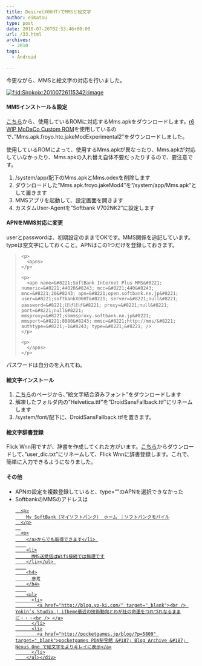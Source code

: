 ```yaml
---
title: Desire(X06HT)でMMSと絵文字
author: eiKatou
type: post
date: 2010-07-26T02:53:46+00:00
url: /33.html
archives:
  - 2010
tags:
  - Android

---
```

<div class="section">
  <p>
    今更ながら、MMSと絵文字の対応を行いました。
  </p>
  
  <p>
    <a href="http://f.hatena.ne.jp/Sirokoix/20100726115342" class="hatena-fotolife" target="_blank"><img src="http://cdn-ak.f.st-hatena.com/images/fotolife/S/Sirokoix/20100726/20100726115342.jpg" alt="f:id:Sirokoix:20100726115342j:image" title="f:id:Sirokoix:20100726115342j:image" class="hatena-fotolife" /></a>
  </p>
  
  <h4>
    MMSインストール＆設定
  </h4>
  
  <p>
    <a href="http://blog.yo-ki.com/" target="_blank">こちら</a>から、使用しているROMに対応するMms.apkをダウンロードします。<a href="http://android.modaco.com/category/430/htc-desire-desire-modaco-com/" target="_blank">r6 WIP MoDaCo Custom ROM</a>を使用しているので、&#8221;Mms.apk.froyo.htc.jakeModExperimental2&#8243;をダウンロードしました。
  </p>
  
  <p>
    使用しているROMによって、使用するMms.apkが異なったり、Mms.apkが対応していなかったり、Mms.apkの入れ替え自体不要だったりするので、要注意です。
  </p>
  
  <ol>
    <li>
      /system/app/配下のMms.apkとMms.odexを削除します
    </li>
    <li>
      ダウンロードした&#8221;Mms.apk.froyo.jakeMod4&#8243;を&#8221;/system/app/Mms.apk&#8221;として置きます
    </li>
    <li>
      MMSアプリを起動して、設定画面を開きます
    </li>
    <li>
      カスタムUser-Agentを&#8221;Softbank V702NK2&#8243;に設定します
    </li>
  </ol>
  
  <h4>
    APNをMMS対応に変更
  </h4>
  
  <p>
    userとpasswordは、初期設定のままでOKです。MMS関係を追記しています。typeは空文字にしておくこと。APNはこの1つだけを登録しておきます。
  </p>
  
  <blockquote>
    <p>
      <?xml version="1.0" encoding="UTF-8"?>
    </p>
    
    <p>
      <apns>
    </p>
    
    <p>
      <apn name=&#8221;SoftBank Internet Plus MMS&#8221; numeric=&#8221;44020&#8243; mcc=&#8221;440&#8243; mnc=&#8221;20&#8243; apn=&#8221;open.softbank.ne.jp&#8221; user=&#8221;softbankX06HT&#8221; server=&#8221;null&#8221; password=&#8221;ほげほげ&#8221; proxy=&#8221;null&#8221; port=&#8221;null&#8221; mmsproxy=&#8221;sbmmsproxy.softbank.ne.jp&#8221; mmsport=&#8221;8080&#8243; mmsc=&#8221;http://mms/&#8221; authtype=&#8221;-1&#8243; type=&#8221;&#8221; />
    </p>
    
    <p>
      </apns>
    </p>
  </blockquote>
  
  <p>
    パスワードは自分のを入れてね。
  </p>
  
  <h4>
    絵文字インストール
  </h4>
  
  <ol>
    <li>
      <a href="http://cova.sakura.ne.jp/sb/" target="_blank">こちら</a>のページから、&#8221;絵文字結合済みフォント&#8221;をダウンロードします
    </li>
    <li>
      解凍したフォルダ内の&#8221;Helvetica.ttf&#8221;を&#8221;DroidSansFallback.ttf&#8221;にリネームします
    </li>
    <li>
      /system/font/配下に、DroidSansFallback.ttfを置きます。
    </li>
  </ol>
  
  <h4>
    絵文字辞書登録
  </h4>
  
  <p>
    Flick Wnn用ですが、辞書を作成してくれた方がいます。<a href="http://loda.jp/test1/?id=5" target="_blank">こちら</a>からダウンロードして、&#8221;user_dic.txt&#8221;にリネームして、Flick Wnnに辞書登録します。これで、簡単に入力できるようになりました。
  </p>
  
  <h4>
    その他
  </h4>
  
  <ul>
    <li>
      APNの設定を複数登録していると、type=&#8221;&#8221;のAPNを選択できなかった
    </li>
    <li>
      SoftbankのMMSのアドレスは<a href="https://my.softbank.jp/msb/d/top" target="_blank"> 
      
      <p>
        My SoftBank（マイソフトバンク） ホーム ｜ソフトバンクモバイル
      </p>
      
      <p>
        </a>からでも取得できます</li> 
        
        <li>
          MMS送受信はWifi接続では無理です
        </li></ul> 
        
        <h4>
          参考
        </h4>
        
        <ul>
          <li>
            <a href="http://blog.yo-ki.com/" target="_blank"><br /> Yokin’s Studio | iTheme最近の技術動向とわが社の命運をつれづれなるままに・・・<br /> </a>
          </li>
          <li>
            <a href="http://pocketgames.jp/blog/?p=5809" target="_blank">pocketgames PDA秘宝館 &#187; Blog Archive &#187; Nexus One で絵文字をよりキレイに表示</a>
          </li>
        </ul></div>

